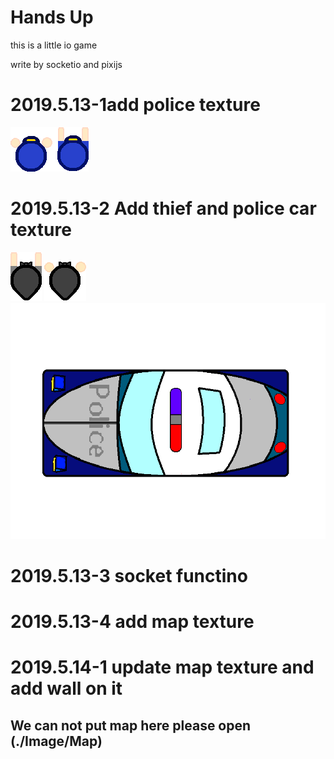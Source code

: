 ﻿# Hands Up
this is a little io game

write by socketio and pixijs
# 2019.5.13-1add police texture
![Police](./Image/MainChara-police.png)
# 2019.5.13-2 Add thief and police car texture
![Thief](./Image/MainChara-thief-lean.png)
![Thief](./Image/MainChara-thief-normal.png)
![Thief](./Image/PoliceCar.png)
# 2019.5.13-3 socket functino
# 2019.5.13-4 add map texture
# 2019.5.14-1 update map texture and add wall on it
## We can not put map here please open (./Image/Map)
